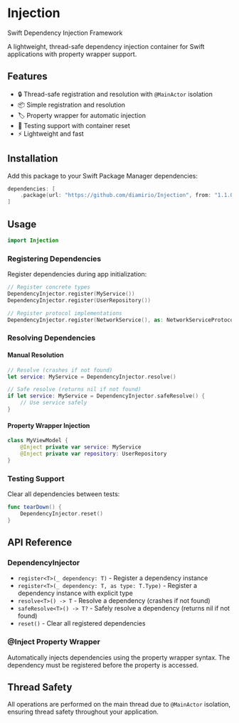 # Injection
Swift Dependency Injection Framework

A lightweight, thread-safe dependency injection container for Swift applications with property wrapper support.

## Features

- 🔒 Thread-safe registration and resolution with `@MainActor` isolation
- 📦 Simple registration and resolution
- 🏷️ Property wrapper for automatic injection
- 🧪 Testing support with container reset
- ⚡ Lightweight and fast

## Installation

Add this package to your Swift Package Manager dependencies:

```swift
dependencies: [
    .package(url: "https://github.com/diamirio/Injection", from: "1.1.0")
]
```

## Usage

```swift
import Injection
```

### Registering Dependencies

Register dependencies during app initialization:

```swift
// Register concrete types
DependencyInjector.register(MyService())
DependencyInjector.register(UserRepository())

// Register protocol implementations  
DependencyInjector.register(NetworkService(), as: NetworkServiceProtocol.self)
```

### Resolving Dependencies

#### Manual Resolution

```swift
// Resolve (crashes if not found)
let service: MyService = DependencyInjector.resolve()

// Safe resolve (returns nil if not found)
if let service: MyService = DependencyInjector.safeResolve() {
    // Use service safely
}
```

#### Property Wrapper Injection

```swift
class MyViewModel {
    @Inject private var service: MyService
    @Inject private var repository: UserRepository
}
```

### Testing Support

Clear all dependencies between tests:

```swift
func tearDown() {
    DependencyInjector.reset()
}
```

## API Reference

### DependencyInjector

- `register<T>(_ dependency: T)` - Register a dependency instance
- `register<T>(_ dependency: T, as type: T.Type)` - Register a dependency instance with explicit type
- `resolve<T>() -> T` - Resolve a dependency (crashes if not found)
- `safeResolve<T>() -> T?` - Safely resolve a dependency (returns nil if not found)
- `reset()` - Clear all registered dependencies

### @Inject Property Wrapper

Automatically injects dependencies using the property wrapper syntax. The dependency must be registered before the property is accessed.

## Thread Safety

All operations are performed on the main thread due to `@MainActor` isolation, ensuring thread safety throughout your application. 
